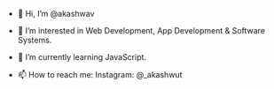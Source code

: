 - 👋 Hi, I’m @akashwav
- 👀 I’m interested in Web Development, App Development & Software Systems.
- 🌱 I’m currently learning JavaScript.

- 📫 How to reach me: Instagram: @_akashwut

<!---
akashwav/akashwav is a ✨ special ✨ repository because its `README.md` (this file) appears on your GitHub profile.
You can click the Preview link to take a look at your changes.
--->
